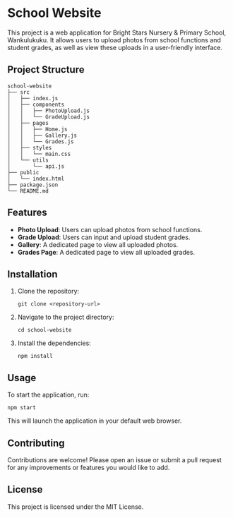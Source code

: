 # School Website

This project is a web application for Bright Stars Nursery & Primary School, Wankulukuku. It allows users to upload photos from school functions and student grades, as well as view these uploads in a user-friendly interface.

## Project Structure

```
school-website
├── src
│   ├── index.js
│   ├── components
│   │   ├── PhotoUpload.js
│   │   └── GradeUpload.js
│   ├── pages
│   │   ├── Home.js
│   │   ├── Gallery.js
│   │   └── Grades.js
│   ├── styles
│   │   └── main.css
│   └── utils
│       └── api.js
├── public
│   └── index.html
├── package.json
└── README.md
```

## Features

- **Photo Upload**: Users can upload photos from school functions.
- **Grade Upload**: Users can input and upload student grades.
- **Gallery**: A dedicated page to view all uploaded photos.
- **Grades Page**: A dedicated page to view all uploaded grades.

## Installation

1. Clone the repository:
   ```
   git clone <repository-url>
   ```
2. Navigate to the project directory:
   ```
   cd school-website
   ```
3. Install the dependencies:
   ```
   npm install
   ```

## Usage

To start the application, run:
```
npm start
```
This will launch the application in your default web browser.

## Contributing

Contributions are welcome! Please open an issue or submit a pull request for any improvements or features you would like to add.

## License

This project is licensed under the MIT License.